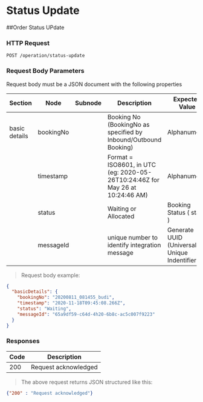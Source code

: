 # Status Update

##Order Status UPdate

### HTTP Request

`POST /operation/status-update`

### Request Body Parameters

Request body must be a JSON document with the following properties

| Section | Node   | Subnode  | Description | Expected Value | Required | 
| ----- | ------| ------|------------------ | ----| --- | 
| basic details|bookingNo||Booking No (BookingNo as specified by Inbound/Outbound Booking) | Alphanumeric| Yes | 
| | timestamp |  | Format = ISO8601, in UTC (eg: 2020-05-26T10:24:46Z for May 26 at 10:24:46 AM) | Alphanumeric| Yes|
||status||Waiting or Allocated|Booking Status ( state )|Waiting or Allocated| Yes
||messageId||unique number to identify integration message| Generate UUID (Universally Unique Indentifier) |UUID (Universally Unique Identifier) | Yes|

> Request body example:

```json
{
  "basicDetails": {
    "bookingNo": "20200811_081455_budi",
    "timestamp": "2020-11-18T09:45:08.266Z",
    "status": "Waiting",
    "messageId": "65a9df59-c64d-4h20-6b8c-ac5c007f9223"
  }
}
```

### Responses 

|Code| Description 
|----|---------------------
| 200| Request acknowledged 


> The above request returns JSON structured like this:

```json
{"200" : "Request acknowledged"}
```
